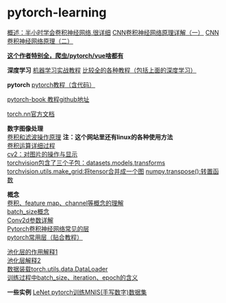 # pytorch-learning

[概述：半小时学会卷积神经网络,很详细](https://www.cnblogs.com/wmr95/articles/7814892.html)
[CNN卷积神经网络原理详解（一）](https://www.cnblogs.com/charlotte77/p/7759802.html)
[CNN卷积神经网络原理（二）](https://www.cnblogs.com/charlotte77/p/7783261.html)


**[这个作者特别全，爬虫/pytorch/vue啥都有](https://blog.csdn.net/weixin_44510615/article/list/2?)**  

**深度学习**
[机器学习实战教程](https://www.zybuluo.com/hanbingtao/note/433855)
[比较全的各种教程（包括上面的深度学习）](https://cuijiahua.com/blog/2018/10/dl-7.html)

**pytorch**
[pytorch教程（含代码）](https://github.com/ShusenTang/Dive-into-DL-PyTorch)

[pytorch-book 教程github地址](https://github.com/chenyuntc/pytorch-book)

[torch.nn官方文档](https://pytorch.org/docs/stable/nn.html#)  

**数字图像处理**  
[卷积和滤波操作原理](https://www.cnblogs.com/xiaojianliu/p/9075872.html)  **注：这个网站里还有linux的各种使用方法**    
[卷积运算详细过程](https://blog.csdn.net/u013539952/article/details/80610260)  
[cv2：对图片的操作与显示](https://www.cnblogs.com/zlel/p/9267629.html)  
[torchvision包含了三个子包：datasets,models,transforms](https://blog.csdn.net/sinat_42239797/article/details/93916790)
[torchvision.utils.make_grid:将tensor合并成一个图](https://blog.csdn.net/u012343179/article/details/83007296) 
[numpy.transpose():转置函数](https://blog.csdn.net/u012762410/article/details/78912667)



**概念**   
[卷积、feature map、channel等概念的理解](https://blog.csdn.net/tangxinru123/article/details/100742269)  
[batch_size概念](https://www.cnblogs.com/gengyi/p/9853664.html)  
[Conv2d参数详解](https://blog.csdn.net/lzc842650834/article/details/90265621)  
[Pytorch卷积神经网络常见的层](https://www.jianshu.com/p/343e1d994c39)    
[pytorch常用层（贴合教程）](https://blog.csdn.net/weixin_44510615/article/details/90261306)  

[池化层的作用解释1](https://blog.csdn.net/kele_imon/article/details/79532286)  
[池化层解释2](https://blog.csdn.net/XX_123_1_RJ/article/details/86677482)  
[数据装载torch.utils.data.DataLoader](torch.utils.data.DataLoader)  
[训练过程中batch_size、iteration、epoch的含义](https://blog.csdn.net/qq_18668137/article/details/80883350)  




**一些实例**
[LeNet pytorch训练MNIS(手写数字)数据集](https://blog.csdn.net/weixin_44613063/article/details/90815082)  


